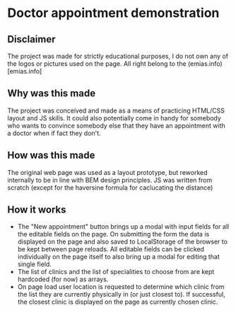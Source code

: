 # Doctor appointment demonstration

## Disclaimer
 The project was made for strictly educational purposes, I do not own any of the logos or pictures used on the page. All right belong to the (emias.info)[emias.info]
 
## Why was this made
The project was conceived and made as a means of practicing HTML/CSS layout and JS skills. It could also potentially come in handy for somebody who wants to convince somebody else that they have an appointment with a doctor when if fact they don't. 

## How was this made
The original web page was used as a layout prototype, but reworked internally to be in line with BEM design principles. JS was written from scratch (except for the haversine formula for caclucating the distance)

## How it works
* The "New appointment" button brings up a modal with input fields for all the editable fields on the page. On submitting the form the data is displayed on the page and also saved to LocalStorage of the browser to be kept between page reloads. All editable fields can be clicked individually on the page itself to also bring up a modal for editing that single field. 
* The list of clinics and the list of specialities to choose from are kept hardcoded (for now) as arrays.
* On page load user location is requested to determine which clinic from the list they are currently physically in (or just closest to). If successful, the closest clinic is displayed on the page as currently chosen clinic.


